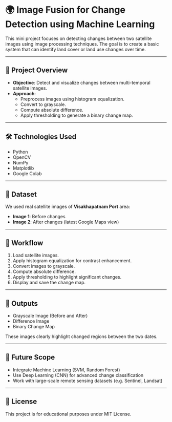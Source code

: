# 🌍 Image Fusion for Change Detection using Machine Learning

This mini project focuses on detecting changes between two satellite images using image processing techniques. The goal is to create a basic system that can identify land cover or land use changes over time.

---

## 🧠 Project Overview

- **Objective**: Detect and visualize changes between multi-temporal satellite images.
- **Approach**:
  - Preprocess images using histogram equalization.
  - Convert to grayscale.
  - Compute absolute difference.
  - Apply thresholding to generate a binary change map.

---

## 🛠️ Technologies Used

- Python
- OpenCV
- NumPy
- Matplotlib
- Google Colab

---

## 📁 Dataset

We used real satellite images of **Visakhapatnam Port** area:
- **Image 1**: Before changes
- **Image 2**: After changes (latest Google Maps view)

---

## 🔄 Workflow

1. Load satellite images.
2. Apply histogram equalization for contrast enhancement.
3. Convert images to grayscale.
4. Compute absolute difference.
5. Apply thresholding to highlight significant changes.
6. Display and save the change map.

---

## 📸 Outputs

- Grayscale Image (Before and After)
- Difference Image
- Binary Change Map

These images clearly highlight changed regions between the two dates.

---

## 📌 Future Scope

- Integrate Machine Learning (SVM, Random Forest)
- Use Deep Learning (CNN) for advanced change classification
- Work with large-scale remote sensing datasets (e.g. Sentinel, Landsat)

---

## 📄 License

This project is for educational purposes under MIT License.

